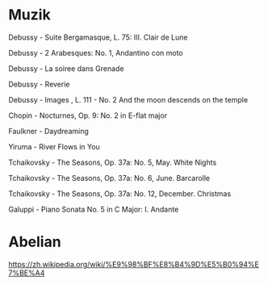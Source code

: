 # Muzik

Debussy - Suite Bergamasque, L. 75: III. Clair de Lune

Debussy - 2 Arabesques: No. 1, Andantino con moto

Debussy - La soiree dans Grenade

Debussy - Reverie

Debussy - Images , L. 111 - No. 2 And the moon descends on the temple

Chopin - Nocturnes, Op. 9: No. 2 in E-flat major 

Faulkner - Daydreaming 

Yiruma - River Flows in You 

Tchaikovsky - The Seasons, Op. 37a: No. 5, May. White Nights 

Tchaikovsky - The Seasons, Op. 37a: No. 6, June. Barcarolle 

Tchaikovsky - The Seasons, Op. 37a: No. 12, December. Christmas 

Galuppi - Piano Sonata No. 5 in C Major: I. Andante 

# Abelian 

https://zh.wikipedia.org/wiki/%E9%98%BF%E8%B4%9D%E5%B0%94%E7%BE%A4

